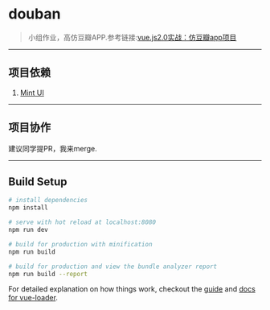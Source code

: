 # douban

> 小组作业，高仿豆瓣APP.参考链接:[vue.js2.0实战：仿豆瓣app项目](https://zhuanlan.zhihu.com/p/26522523)

------
## 项目依赖

1. [Mint UI](http://mint-ui.github.io/#!/zh-cn)

-----
## 项目协作

建议同学提PR，我来merge.

------
## Build Setup

``` bash
# install dependencies
npm install

# serve with hot reload at localhost:8080
npm run dev

# build for production with minification
npm run build

# build for production and view the bundle analyzer report
npm run build --report
```

For detailed explanation on how things work, checkout the [guide](http://vuejs-templates.github.io/webpack/) and [docs for vue-loader](http://vuejs.github.io/vue-loader).
